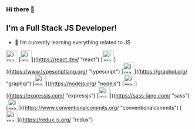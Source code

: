 ### Hi there 👋

## I'm a Full Stack JS Developer!

- 🌱 I’m currently learning everything related to JS

[<img src="https://docs.nestjs.com/assets/logo-small.svg" alt="image" width="30" height="30">](https://nestjs.com/ "nestjs") [<img src="https://react.dev/favicon.ico" alt="image" width="30" height="30">]((https://react.dev/ "react") [<img src="https://www.typescriptlang.org/favicon-32x32.png?v=8944a05a8b601855de116c8a56d3b3ae" alt="image" width="30" height="30">]((https://www.typescriptlang.org/ "typescript") [<img src="https://graphql.org/favicon.ico" alt="image" width="30" height="30">]((https://graphql.org/ "graphql") [<img src="https://nodejs.org/static/images/favicons/favicon.png" alt="image" width="30" height="30">]((https://nodejs.org/ "nodejs") [<img src="https://expressjs.com/images/favicon.png" alt="image" width="30" height="30">]((https://expressjs.com/ "expressjs") [<img src="https://sass-lang.com//assets/img/logos/logo.svg" alt="image" width="30" height="30">]((https://sass-lang.com/ "sass") [<img src="https://www.conventionalcommits.org/favicon.ico" alt="image" width="30" height="30">]((https://www.conventionalcommits.org/ "conventionalcommits") [<img src="https://redux.js.org/img/favicon/favicon.ico" alt="image" width="30" height="30">]((https://redux.js.org/ "redux")

<!--
**Dmytro-Onufrienko/Dmytro-Onufrienko** is a ✨ _special_ ✨ repository because its `README.md` (this file) appears on your GitHub profile.

Here are some ideas to get you started:

- 🔭 I’m currently working on ...

- 👯 I’m looking to collaborate on ...
- 🤔 I’m looking for help with ...
- 💬 Ask me about ...
- 📫 How to reach me: ...
- 😄 Pronouns: ...
- ⚡ Fun fact: ...
-->

